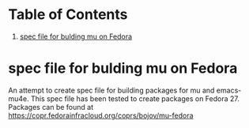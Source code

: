 
# Table of Contents

1.  [spec file for bulding mu on Fedora](#org4f8ffa0)


<a id="org4f8ffa0"></a>

# spec file for bulding mu on Fedora

An attempt to create spec file for building packages for mu and emacs-mu4e.
This spec file has been tested to create packages on Fedora 27.
Packages can be found at <https://copr.fedorainfracloud.org/coprs/bojov/mu-fedora> 

